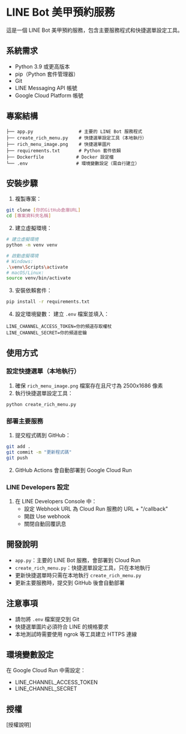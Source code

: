 # LINE Bot 美甲預約服務

這是一個 LINE Bot 美甲預約服務，包含主要服務程式和快捷選單設定工具。

## 系統需求

- Python 3.9 或更高版本
- pip（Python 套件管理器）
- Git
- LINE Messaging API 帳號
- Google Cloud Platform 帳號

## 專案結構

```
├── app.py                 # 主要的 LINE Bot 服務程式
├── create_rich_menu.py    # 快捷選單設定工具（本地執行）
├── rich_menu_image.png    # 快捷選單圖片
├── requirements.txt       # Python 套件依賴
├── Dockerfile            # Docker 設定檔
└── .env                  # 環境變數設定（需自行建立）
```

## 安裝步驟

1. 複製專案：
```bash
git clone [你的GitHub倉庫URL]
cd [專案資料夾名稱]
```

2. 建立虛擬環境：
```bash
# 建立虛擬環境
python -m venv venv

# 啟動虛擬環境
# Windows:
.\venv\Scripts\activate
# macOS/Linux:
source venv/bin/activate
```

3. 安裝依賴套件：
```bash
pip install -r requirements.txt
```

4. 設定環境變數：
建立 `.env` 檔案並填入：
```
LINE_CHANNEL_ACCESS_TOKEN=你的頻道存取權杖
LINE_CHANNEL_SECRET=你的頻道密鑰
```

## 使用方式

### 設定快捷選單（本地執行）

1. 確保 `rich_menu_image.png` 檔案存在且尺寸為 2500x1686 像素
2. 執行快捷選單設定工具：
```bash
python create_rich_menu.py
```

### 部署主要服務

1. 提交程式碼到 GitHub：
```bash
git add .
git commit -m "更新程式碼"
git push
```

2. GitHub Actions 會自動部署到 Google Cloud Run

### LINE Developers 設定

1. 在 LINE Developers Console 中：
   - 設定 Webhook URL 為 Cloud Run 服務的 URL + "/callback"
   - 開啟 Use webhook
   - 關閉自動回覆訊息

## 開發說明

- `app.py`：主要的 LINE Bot 服務，會部署到 Cloud Run
- `create_rich_menu.py`：快捷選單設定工具，只在本地執行
- 更新快捷選單時只需在本地執行 `create_rich_menu.py`
- 更新主要服務時，提交到 GitHub 後會自動部署

## 注意事項

- 請勿將 `.env` 檔案提交到 Git
- 快捷選單圖片必須符合 LINE 的規格要求
- 本地測試時需要使用 ngrok 等工具建立 HTTPS 連線

## 環境變數設定

在 Google Cloud Run 中需設定：
- LINE_CHANNEL_ACCESS_TOKEN
- LINE_CHANNEL_SECRET

## 授權

[授權說明] 
